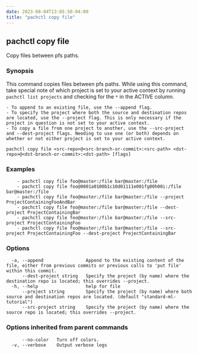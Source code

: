 ```yaml
---
date: 2023-08-04T13:05:50-04:00
title: "pachctl copy file"
---
```


## pachctl copy file

Copy files between pfs paths.

### Synopsis

This command copies files between pfs paths. While using this command, take special note of which project is set to your active context by running `pachctl list projects` and checking for the `*` in the ACTIVE column. 

	- To append to an existing file, use the --append flag.
	- To specify the project where both the source and destination repos are located, use the --project flag. This is only necessary if the project in question is not set to your active context.
	- To copy a file from one project to another, use the --src-project and --dest-project flags. Needing to use one (or both) depends on whether or not either project is set to your active context.


```
pachctl copy file <src-repo>@<src-branch-or-commit>:<src-path> <dst-repo>@<dst-branch-or-commit>:<dst-path> [flags]
```

### Examples

```
	- pachctl copy file foo@master:/file bar@master:/file 
	- pachctl copy file foo@0001a0100b1c10d01111e001fg00h00i:/file bar@master:/file 
	- pachctl copy file foo@master:/file bar@master:/file --project ProjectContainingFooAndBar 
	- pachctl copy file foo@master:/file bar@master:/file --dest-project ProjectContainingBar 
	- pachctl copy file foo@master:/file bar@master:/file --src-project ProjectContainingFoo 
	- pachctl copy file foo@master:/file bar@master:/file --src-project ProjectContainingFoo --dest-project ProjectContainingBar
```

### Options

```
  -a, --append                Append to the existing content of the file, either from previous commits or previous calls to 'put file' within this commit.
      --dest-project string   Specify the project (by name) where the destination repo is located; this overrides --project.
  -h, --help                  help for file
      --project string        Specify the project (by name) where both source and destination repos are located. (default "standard-ml-tutorial")
      --src-project string    Specify the project (by name) where the source repo is located; this overrides --project.
```

### Options inherited from parent commands

```
      --no-color   Turn off colors.
  -v, --verbose    Output verbose logs
```